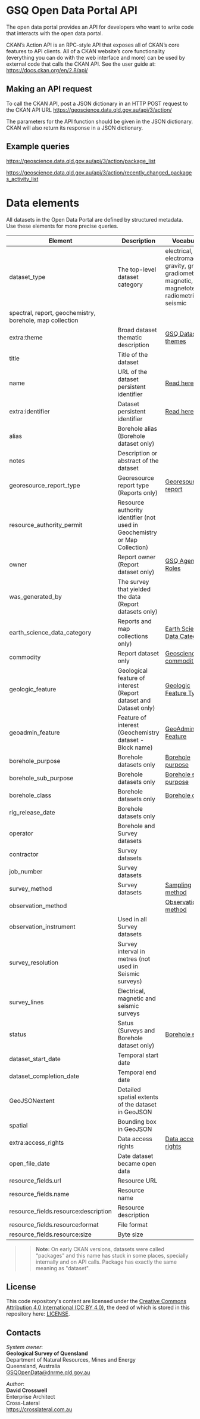 # GSQ Open Data Portal API

The open data portal provides an API for developers who want to write code that interacts with the open data portal.

CKAN’s Action API is an RPC-style API that exposes all of CKAN’s core features to API clients. All of a CKAN website’s core functionality (everything you can do with the web interface and more) can be used by external code that calls the CKAN API. See the user guide at: https://docs.ckan.org/en/2.8/api/

## Making an API request
To call the CKAN API, post a JSON dictionary in an HTTP POST request to the CKAN API URL https://geoscience.data.qld.gov.au/api/3/action/

The parameters for the API function should be given in the JSON dictionary. CKAN will also return its response in a JSON dictionary.

## Example queries
https://geoscience.data.qld.gov.au/api/3/action/package_list

https://geoscience.data.qld.gov.au/api/3/action/recently_changed_packages_activity_list


# Data elements

All datasets in the Open Data Portal are defined by structured metadata. Use these elements for more precise queries.

|Element|Description|Vocabulary|
|---|---|---|
|	dataset_type|The top-level dataset category|electrical, electromagnetic, gravity, gravity-gradiometry, magnetic, magnetotelluric, radiometric, seismic
spectral, report, geochemistry, borehole, map collection|
|	extra:theme|Broad dataset thematic description|[GSQ Dataset themes](https://vocabs.gsq.digital/vocabulary/gsq-dataset-theme)|
|	title|Title of the dataset||
|	name|URL of the dataset persistent identifier|[Read here](https://github.com/geological-survey-of-queensland/persistent-identifiers)|
|	extra:identifier|Dataset persistent identifier|[Read here](https://github.com/geological-survey-of-queensland/persistent-identifiers)|
|	alias|Borehole alias (Borehole dataset only)||
|	notes|Description or abstract of the dataset||
|	georesource_report_type|Georesource report type (Reports only)|[Georesource report](http://vocabs.gsq.digital/vocabulary/georesource-report)|
|	resource_authority_permit|Resource authority identifier (not used in Geochemistry or Map Collection)||
|	owner|Report owner (Report dataset only)|[GSQ Agent Roles](http://vocabs.gsq.digital/vocabulary/gsq-roles)|
|	was_generated_by|The survey that yielded the data (Report datasets only)||
|	earth_science_data_category|Reports and map collections only)|[Earth Science Data Category](http://vocabs.gsq.digital/vocabulary/earth-science-data-category)|
|	commodity|Report dataset only|[Geoscience commodities](http://vocabs.gsq.digital/vocabulary/geo-commodities)|
|	geologic_feature|Geological feature of interest (Report dataset and Dataset only)|[Geologic Feature Types](https://vocabs.gsq.digital/vocabulary/geofeatures)|
|	geoadmin_feature|Feature of interest (Geochemistry dataset - Block name)|[GeoAdmin Feature](https://vocabs.gsq.digital/vocabulary/geoadminfeatures)|
|	borehole_purpose|Borehole datasets only|[Borehole purpose](http://vocabs.gsq.digital/vocabulary/borehole-purpose)
|	borehole_sub_purpose|Borehole datasets only|[Borehole sub-purpose](http://vocabs.gsq.digital/vocabulary/borehole-sub-purpose)|
|	borehole_class|Borehole datasets only|[Borehole class](http://linked.data.gov.au/def/resource-project-lifecycle/borehole-class)|
|	rig_release_date|Borehole datasets only||
|	operator|Borehole and Survey datasets||
|	contractor|Survey datasets||
|	job_number|Survey datasets||
|	survey_method|Survey datasets|[Sampling method](https://vocabs.gsq.digital/vocabulary/sampling-method)|
|	observation_method||[Observation method](https://vocabs.gsq.digital/vocabulary/geological-observation-method)|
|	observation_instrument|Used in all Survey datasets||
|	survey_resolution|Survey interval	in metres (not used in Seismic surveys)||
|	survey_lines|Electrical, magnetic and seismic surveys||
|	status|Satus (Surveys and Borehole dataset only)|[Borehole status](http://linked.data.gov.au/def/site-status/borehole-status)|
|	dataset_start_date|Temporal start date||
|	dataset_completion_date|Temporal end date||
|	GeoJSONextent	|Detailed spatial extents of the dataset in GeoJSON||
|	spatial	|Bounding box in GeoJSON||
|	extra:access_rights	|Data access rights|[Data access rights](http://vocabs.gsq.digital/vocabulary/data-access-rights)|
|	open_file_date|Date dataset became open data||
|	resource_fields.url|Resource URL||
|	resource_fields.name|Resource name||
|	resource_fields.resource:description|Resource description||
|	resource_fields.resource:format|File format||
|	resource_fields.resource:size|Byte size||

>> **Note:** On early CKAN versions, datasets were called “packages” and this name has stuck in some places, specially internally and on API calls. Package has exactly the same meaning as "dataset".

## License

This code repository's content are licensed under the [Creative Commons Attribution 4.0 International (CC BY 4.0)](https://creativecommons.org/licenses/by/4.0/), the deed of which is stored in this repository here: [LICENSE](LICENSE).

## Contacts

*System owner*:  
**Geological Survey of Quensland**  
Department of Natural Resources, Mines and Energy  
Queensland, Australia  
<GSQOpenData@dnrme.qld.gov.au>  

*Author*:  
**David Crosswell**  
Enterprise Architect  
Cross-Lateral  
<https://crosslateral.com.au>
